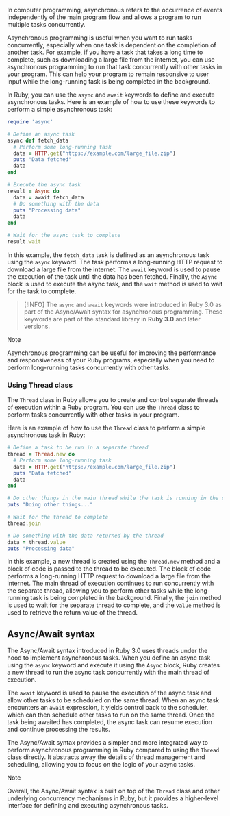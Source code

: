 In computer programming, asynchronous refers to the occurrence of events independently of the main program flow and allows a program to run multiple tasks concurrently.

Asynchronous programming is useful when you want to run tasks concurrently, especially when one task is dependent on the completion of another task. For example, if you have a task that takes a long time to complete, such as downloading a large file from the internet, you can use asynchronous programming to run that task concurrently with other tasks in your program. This can help your program to remain responsive to user input while the long-running task is being completed in the background.

In Ruby, you can use the `async` and `await` keywords to define and execute asynchronous tasks. Here is an example of how to use these keywords to perform a simple asynchronous task:

```ruby
require 'async'

# Define an async task
async def fetch_data
  # Perform some long-running task
  data = HTTP.get("https://example.com/large_file.zip")
  puts "Data fetched"
  data
end

# Execute the async task
result = Async do
  data = await fetch_data
  # Do something with the data
  puts "Processing data"
  data
end

# Wait for the async task to complete
result.wait
```

In this example, the `fetch_data` task is defined as an asynchronous task using the `async` keyword. The task performs a long-running HTTP request to download a large file from the internet. The `await` keyword is used to pause the execution of the task until the data has been fetched. Finally, the `Async` block is used to execute the async task, and the `wait` method is used to wait for the task to complete.

>[!INFO]
>The `async` and `await` keywords were introduced in Ruby 3.0 as part of the Async/Await syntax for asynchronous programming. These keywords are part of the standard library in **Ruby 3.0** and later versions.

>[!NOTE]
>Asynchronous programming can be useful for improving the performance and responsiveness of your Ruby programs, especially when you need to perform long-running tasks concurrently with other tasks.

### Using Thread class

The `Thread` class in Ruby allows you to create and control separate threads of execution within a Ruby program. You can use the `Thread` class to perform tasks concurrently with other tasks in your program.

Here is an example of how to use the `Thread` class to perform a simple asynchronous task in Ruby:

```ruby
# Define a task to be run in a separate thread
thread = Thread.new do
  # Perform some long-running task
  data = HTTP.get("https://example.com/large_file.zip")
  puts "Data fetched"
  data
end

# Do other things in the main thread while the task is running in the separate thread
puts "Doing other things..."

# Wait for the thread to complete
thread.join

# Do something with the data returned by the thread
data = thread.value
puts "Processing data"
```

In this example, a new thread is created using the `Thread.new` method and a block of code is passed to the thread to be executed. The block of code performs a long-running HTTP request to download a large file from the internet. The main thread of execution continues to run concurrently with the separate thread, allowing you to perform other tasks while the long-running task is being completed in the background. Finally, the `join` method is used to wait for the separate thread to complete, and the `value` method is used to retrieve the return value of the thread.

## Async/Await syntax

The Async/Await syntax introduced in Ruby 3.0 uses threads under the hood to implement asynchronous tasks. When you define an async task using the `async` keyword and execute it using the `Async` block, Ruby creates a new thread to run the async task concurrently with the main thread of execution.

The `await` keyword is used to pause the execution of the async task and allow other tasks to be scheduled on the same thread. When an async task encounters an `await` expression, it yields control back to the scheduler, which can then schedule other tasks to run on the same thread. Once the task being awaited has completed, the async task can resume execution and continue processing the results.

The Async/Await syntax provides a simpler and more integrated way to perform asynchronous programming in Ruby compared to using the `Thread` class directly. It abstracts away the details of thread management and scheduling, allowing you to focus on the logic of your async tasks.

>[!NOTE]
>Overall, the Async/Await syntax is built on top of the `Thread` class and other underlying concurrency mechanisms in Ruby, but it provides a higher-level interface for defining and executing asynchronous tasks.

